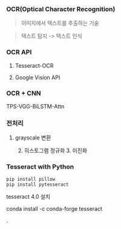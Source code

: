 ### OCR(Optical Character Recognition)

> 이미지에서 텍스트를 추출하는 기술

> 텍스트 탐지 -> 텍스트 인식

### OCR API

1. Tesseract-OCR

   

2. Google Vision API



### OCR + CNN

TPS-VGG-BiLSTM-Attn



### 전처리

1. grayscale 변환

   	2. 히스토그램 정규화
      	3. 이진화



### Tesseract with Python

```
pip install pillow
pip install pytesseract
```

tesseract 4.0 설치

conda install -c conda-forge tesseract

.

